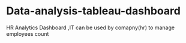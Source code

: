 # Data-analysis-tableau-dashboard
HR Analytics Dashboard ,IT can be used by comapny(hr) to manage employees count 

